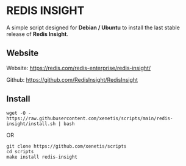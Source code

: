 # REDIS INSIGHT

A simple script designed for **Debian / Ubuntu** to install the last stable release of **Redis Insight**.

## Website

Website: https://redis.com/redis-enterprise/redis-insight/

Github: https://github.com/RedisInsight/RedisInsight

## Install 

````shell
wget -O - https://raw.githubusercontent.com/xenetis/scripts/main/redis-insight/install.sh | bash
````
OR 
````shell
git clone https://github.com/xenetis/scripts
cd scripts
make install redis-insight
````
